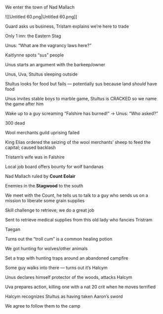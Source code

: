 We enter the town of Nad Mallach

![[Untitled 60.png|Untitled 60.png]]

Guard asks us business, Tristam explains we’re here to trade

Only 1 inn: the Eastern Stag

Unus: “What are the vagrancy laws here?”

  

Kaitlynne spots “sus” people

Unus starts an argument with the barkeep/owner

Unus, Uva, Stultus sleeping outside

  

Stultus looks for food but fails — potentially sus because land _should_ have food

  

Unus invites stable boys to marble game, Stultus is CRACKED so we name the game after him

  

Wake up to a guy screaming “Falshire has burned!” → Unus: “Who asked?”

300 dead

Wool merchants guild uprising failed

King Elias ordered the seizing of the wool merchants’ sheep to feed the capital; caused backlash

Tristam’s wife was in Falshire

  

Local job board offers bounty for wolf bandanas

Nad Mallach ruled by **Count Eolair**

Enemies in the **Stagwood** to the south

  

We meet with the Count, he tells us to talk to a guy who sends us on a mission to liberate some grain supplies

Skill challenge to retrieve; we do a great job

  

Sent to retrieve medical supplies from this old lady who fancies Tristram

Taegan

  

Turns out the “troll cum” is a common healing potion

  

We got hunting for wolves/other animals

Set a trap with hunting traps around an abandoned campfire

Some guy walks into there — turns out it’s Halcym

  

Unus declares himself protector of the woods, attacks Halcym

Uva prepares action, killing one with a nat 20 crit when he moves terrified

Halcym recognizes Stultus as having taken Aaron’s sword

We agree to follow them to the camp